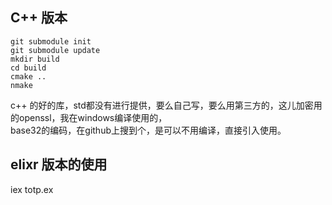 ## C++ 版本
```
git submodule init
git submodule update
mkdir build
cd build
cmake ..
nmake
```
c++ 的好的库，std都没有进行提供，要么自己写，要么用第三方的，这儿加密用的openssl，我在windows编译使用的，  
base32的编码，在github上搜到个，是可以不用编译，直接引入使用。

## elixr 版本的使用 
iex totp.ex
